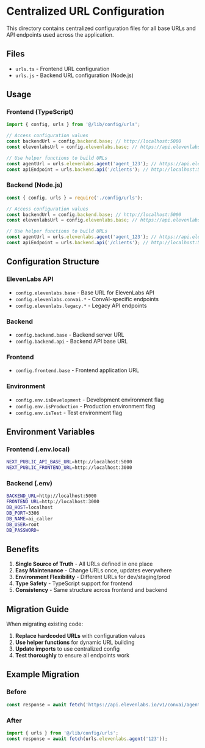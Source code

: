 # Centralized URL Configuration

This directory contains centralized configuration files for all base URLs and API endpoints used across the application.

## Files

- `urls.ts` - Frontend URL configuration
- `urls.js` - Backend URL configuration (Node.js)

## Usage

### Frontend (TypeScript)

```typescript
import { config, urls } from '@/lib/config/urls';

// Access configuration values
const backendUrl = config.backend.base; // http://localhost:5000
const elevenlabsUrl = config.elevenlabs.base; // https://api.elevenlabs.io/v1

// Use helper functions to build URLs
const agentUrl = urls.elevenlabs.agent('agent_123'); // https://api.elevenlabs.io/v1/convai/agents/agent_123
const apiEndpoint = urls.backend.api('/clients'); // http://localhost:5000/api/clients
```

### Backend (Node.js)

```javascript
const { config, urls } = require('./config/urls');

// Access configuration values
const backendUrl = config.backend.base; // http://localhost:5000
const elevenlabsUrl = config.elevenlabs.base; // https://api.elevenlabs.io/v1

// Use helper functions to build URLs
const agentUrl = urls.elevenlabs.agent('agent_123'); // https://api.elevenlabs.io/v1/convai/agents/agent_123
const apiEndpoint = urls.backend.api('/clients'); // http://localhost:5000/api/clients
```

## Configuration Structure

### ElevenLabs API
- `config.elevenlabs.base` - Base URL for ElevenLabs API
- `config.elevenlabs.convai.*` - ConvAI-specific endpoints
- `config.elevenlabs.legacy.*` - Legacy API endpoints

### Backend
- `config.backend.base` - Backend server URL
- `config.backend.api` - Backend API base URL

### Frontend
- `config.frontend.base` - Frontend application URL

### Environment
- `config.env.isDevelopment` - Development environment flag
- `config.env.isProduction` - Production environment flag
- `config.env.isTest` - Test environment flag

## Environment Variables

### Frontend (.env.local)
```bash
NEXT_PUBLIC_API_BASE_URL=http://localhost:5000
NEXT_PUBLIC_FRONTEND_URL=http://localhost:3000
```

### Backend (.env)
```bash
BACKEND_URL=http://localhost:5000
FRONTEND_URL=http://localhost:3000
DB_HOST=localhost
DB_PORT=3306
DB_NAME=ai_caller
DB_USER=root
DB_PASSWORD=
```

## Benefits

1. **Single Source of Truth** - All URLs defined in one place
2. **Easy Maintenance** - Change URLs once, updates everywhere
3. **Environment Flexibility** - Different URLs for dev/staging/prod
4. **Type Safety** - TypeScript support for frontend
5. **Consistency** - Same structure across frontend and backend

## Migration Guide

When migrating existing code:

1. **Replace hardcoded URLs** with configuration values
2. **Use helper functions** for dynamic URL building
3. **Update imports** to use centralized config
4. **Test thoroughly** to ensure all endpoints work

## Example Migration

### Before
```typescript
const response = await fetch('https://api.elevenlabs.io/v1/convai/agents/123');
```

### After
```typescript
import { urls } from '@/lib/config/urls';
const response = await fetch(urls.elevenlabs.agent('123'));
```
